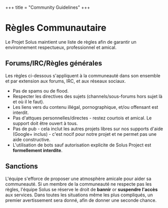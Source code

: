 +++
title = "Community Guidelines"
+++
# Règles Communautaire

Le Projet Solus maintient une liste de règles afin de garantir un environnement respectueux, professionnel et amical.

## Forums/IRC/Règles générales

Les règles ci-dessous s'appliquent à la communeauté dans son ensemble et par extension aux forums, IRC, et aux réseaux sociaux.

- Pas de spams ou de flood.
- Respecter les directives des sujets (channels/sous-forums hors sujet là et où il le faut).
- Les liens vers du contenu illégal, pornographique, et/ou offensant est interdit.
- Pas d'attques personnelles/directes - restez courtois et amical. Le support doit être ouvert à tous.
- Pas de pub - cela inclut les autres projets libres sur nos supports d'aide (Google+ inclus) - c'est nocif pour notre projet et ne permet pas une aide constructive.
- L'utilisation de bots sauf autorisation explicite de Solus Project est **formellement interdite**.

## Sanctions
 
L'équipe s'efforce de proposer une atmosphère amicale pour aider sa communeauté. Si un membre de la communeauté ne respecte pas les règles, l'équipe Solus se réserve le droit de 
 **bannir** or **suspendre l'accès** aux services. Dans toutes les situations même les plus compliqués, un premier avertissement sera donné, afin de donner une seconde chance.
